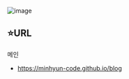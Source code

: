 ![image](https://github.com/MinHyun-code/blog/assets/72852292/6fc1be9b-c98f-4636-b5c3-f4a86b1d2ce4)

## ⭐URL

메인
- https://minhyun-code.github.io/blog

